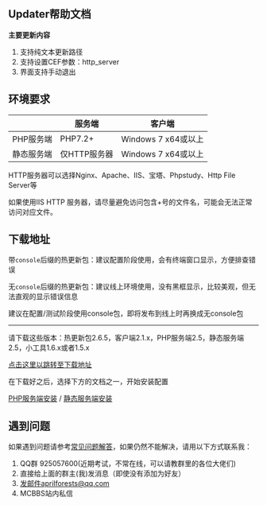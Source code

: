 ## Updater帮助文档

**主要更新内容**

1. 支持纯文本更新路径
2. 支持设置CEF参数：http_server
3. 界面支持手动退出

## 环境要求

|            | 服务端       | 客户端              |
| ---------- | ------------ | ------------------- |
| PHP服务端  | PHP7.2+      | Windows 7 x64或以上 |
| 静态服务端 | 仅HTTP服务器 | Windows 7 x64或以上 |

HTTP服务器可以选择Nginx、Apache、IIS、宝塔、Phpstudy、Http File Server等

如果使用IIS HTTP 服务器，请尽量避免访问包含+号的文件名，可能会无法正常访问对应文件。

## 下载地址

带`console`后缀的热更新包：建议配置阶段使用，会有终端窗口显示，方便排查错误

无`console`后缀的热更新包：建议线上环境使用，没有黑框显示，比较美观，但无法直观的显示错误信息

建议在配置/测试阶段使用console包，即将发布到线上时再换成无console包

---

请下载这些版本：热更新包2.6.5，客户端2.1.x，PHP服务端2.5，静态服务端2.5，小工具1.6.x或者1.5.x

[点击这里以跳转至下载地址](https://updater-for-minecraft.github.io/DownloadLink ':target=_blank')

在下载好之后，选择下方的文档之一，开始安装配置

[PHP服务端安装](PHP服务端安装.md) / [静态服务端安装](静态服务端安装.md)

## 遇到问题

如果遇到问题请参考[常见问题解答](FAQ.md)，如果仍然不能解决，请用以下方式联系我：

1. QQ群 925057600(近期考试，不常在线，可以请教群里的各位大佬们)
2. 直接给上面的群主(我)发消息（即使没有添加为好友）
3. 发邮件aprilforests@qq.com
4. MCBBS站内私信